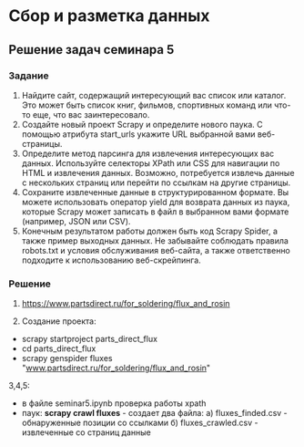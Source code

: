# Сбор и разметка данных

## Решение задач семинара 5

### Задание


1. Найдите сайт, содержащий интересующий вас список или каталог. Это может быть список книг, фильмов, спортивных команд или что-то еще, что вас заинтересовало.
2. Создайте новый проект Scrapy и определите нового паука. С помощью атрибута start_urls укажите URL выбранной вами веб-страницы.
3. Определите метод парсинга для извлечения интересующих вас данных. Используйте селекторы XPath или CSS для навигации по HTML и извлечения данных. Возможно, потребуется извлечь данные с нескольких страниц или перейти по ссылкам на другие страницы.
4. Сохраните извлеченные данные в структурированном формате. Вы можете использовать оператор yield для возврата данных из паука, которые Scrapy может записать в файл в выбранном вами формате (например, JSON или CSV).
5. Конечным результатом работы должен быть код Scrapy Spider, а также пример выходных данных. Не забывайте соблюдать правила robots.txt и условия обслуживания веб-сайта, а также ответственно подходите к использованию веб-скрейпинга.



### Решение

1. https://www.partsdirect.ru/for_soldering/flux_and_rosin

2. Создание проекта:
* scrapy startproject parts_direct_flux
* cd parts_direct_flux
* scrapy genspider fluxes "www.partsdirect.ru/for_soldering/flux_and_rosin"

3,4,5:
* в файле seminar5.ipynb проверка работы xpath
* паук: **scrapy crawl fluxes** - создает два файла:
а) fluxes_finded.csv - обнаруженные позиции со ссылками
б) fluxes_crawled.csv - извлеченные со страниц данные 
